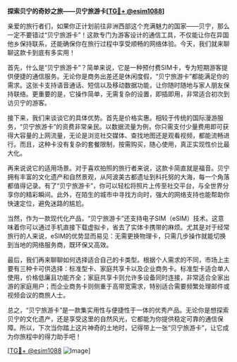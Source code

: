 **探索贝宁的奇妙之旅——贝宁旅游卡[[TG💪+ @esim1088](https://t.me/s/esim1088)]**

亲爱的旅行者们，如果你正计划前往非洲西部这个充满魅力的国家——贝宁，那么一定不要错过“贝宁旅游卡”！这款专门为游客设计的通信工具，不仅能让你在异国他乡保持联系，还能确保你在旅行过程中享受顺畅的网络体验。今天，我们就来聊聊这款卡到底有多实用！

首先，什么是“贝宁旅游卡”？简单来说，它是一种预付费SIM卡，专为短期游客提供便捷的通信服务。无论你是商务出差还是休闲度假，“贝宁旅游卡”都能满足你的需求。这张卡支持语音通话、短信以及移动数据功能，让你随时随地与家人朋友保持联络。更重要的是，它操作简单，无需复杂的设置，即插即用，非常适合初次到访贝宁的游客。

接下来，我们来谈谈它的具体优势。首先是价格实惠。相较于传统的国际漫游服务，“贝宁旅游卡”的资费非常亲民。以数据流量为例，你只需支付少量费用即可获得大容量的上网流量，无论是浏览社交媒体、查找地图还是观看视频，都能流畅进行。而且，这种卡没有复杂的套餐限制，按需购买，随心使用，真正实现性价比最大化。

再来说说它的适用场景。对于喜欢拍照的旅行者来说，这款卡简直就是福音。贝宁拥有丰富的文化遗产和自然景观，从阿波美古都遗址到科托努的大海，每一个角落都值得记录。有了“贝宁旅游卡”，你可以轻松将照片上传至社交平台，与全世界分享你的精彩瞬间。此外，在陌生的城市中寻找方向时，强大的网络支持也能帮助你快速定位，避免迷路的尴尬。

当然，作为一款现代化产品，“贝宁旅游卡”还支持电子SIM（eSIM）技术。这意味着你可以通过手机直接下载虚拟卡，省去了实体卡携带的麻烦。尤其是对于经常旅行的人来说，eSIM的优势显而易见：无需更换物理卡，只需几步操作就能切换到当地的网络服务商，既环保又高效。

最后，我们再来聊聊如何选择适合自己的卡类型。根据个人需求的不同，市场上主要有三种卡可供选择：标准型卡、家庭共享卡以及企业商务卡。标准型卡适合单人使用，价格低廉且功能齐全；家庭共享卡则允许多设备同时连接，非常适合全家出游的家庭用户；而企业商务卡则侧重于高带宽需求，特别适合需要频繁处理邮件或视频会议的商旅人士。

总之，“贝宁旅游卡”是一款集实用性与便捷性于一体的优秀产品。无论你是想探索贝宁的文化遗产，还是享受这里的自然风光，它都能为你提供稳定可靠的通信保障。所以，下次当你踏上这片神奇的土地时，记得带上一张“贝宁旅游卡”，让它成为你旅程中的得力助手吧！

[[TG💪+ @esim1088](https://t.me/s/esim1088) ![Image](https://i.postimg.cc/4NQfJmqS/Snipaste-2025-05-13-00-14-12.png)]